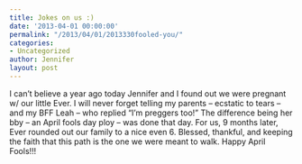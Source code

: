 ```yaml
---
title: Jokes on us :)
date: '2013-04-01 00:00:00'
permalink: "/2013/04/01/2013330fooled-you/"
categories:
- Uncategorized
author: Jennifer
layout: post
---
```


I can&#8217;t believe a year ago today Jennifer and I found out we were pregnant w/ our little Ever. I will never forget telling my parents &#8211; ecstatic to tears &#8211; and my BFF Leah &#8211; who replied &#8220;I&#8217;m preggers too!&#8221; The difference being her bby &#8211; an April fools day ploy &#8211; was done that day. For us, 9 months later, Ever rounded out our family to a nice even 6. Blessed, thankful, and keeping the faith that this path is the one we were meant to walk. Happy April Fools!!!
